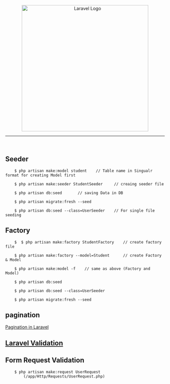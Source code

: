 <p align="center"><a href="https://laravel.com" target="_blank"><img src="https://raw.githubusercontent.com/laravel/art/master/logo-lockup/5%20SVG/2%20CMYK/1%20Full%20Color/laravel-logolockup-cmyk-red.svg" width="400" alt="Laravel Logo"></a></p>

<hr><br>

## Seeder

```
    $ php artisan make:model student    // Table name in Singualr format for creating Model first

    $ php artisan make:seeder StudentSeeder     // creaing seeder file

    $ php artisan db:seed       // saving Data in DB

    $ php artisan migrate:fresh --seed

    $ php artisan db:seed --class=UserSeeder    // For single file seeding

```

## Factory

```
    $  $ php artisan make:factory StudentFactory    // create factory file

    $ php artisan make:factory --model=Student      // create Factory & Model

    $ php artisan make:model -f    // same as above (Factory and Model)

    $ php artisan db:seed

    $ php artisan db:seed --class=UserSeeder

    $ php artisan migrate:fresh --seed

```

## pagination

<a href="https://laravel.com/docs/11.x/pagination#simple-pagination">Pagination in Laravel</a>

## <a href="https://laravel.com/docs/11.x/validation">Laravel Validation</a>

## Form Request Validation


```
    $ php artisan make:request UserRequest
        (/app/Http/Requests/UserRequest.php)
```
